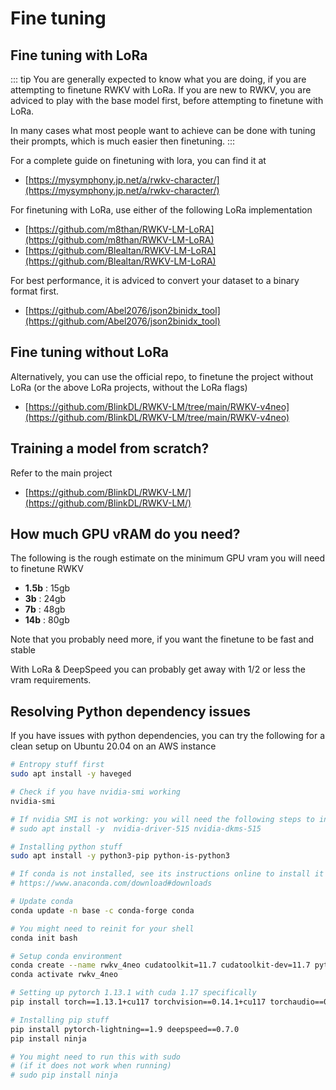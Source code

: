 # Fine tuning

## Fine tuning with LoRa

::: tip
You are generally expected to know what you are doing, if you are attempting to finetune RWKV with LoRa. If you are new to RWKV, you are adviced to play with the base model first, before attempting to finetune with LoRa.

In many cases what most people want to achieve can be done with tuning their prompts, which is much easier then finetuning.
:::

For a complete guide on finetuning with lora, you can find it at
- [https://mysymphony.jp.net/a/rwkv-character/](https://mysymphony.jp.net/a/rwkv-character/)

For finetuning with LoRa, use either of the following LoRa implementation

- [https://github.com/m8than/RWKV-LM-LoRA](https://github.com/m8than/RWKV-LM-LoRA)
- [https://github.com/Blealtan/RWKV-LM-LoRA](https://github.com/Blealtan/RWKV-LM-LoRA)

For best performance, it is adviced to convert your dataset to a binary format first.

- [https://github.com/Abel2076/json2binidx_tool](https://github.com/Abel2076/json2binidx_tool)

## Fine tuning without LoRa

Alternatively, you can use the official repo, to finetune the project without LoRa (or the above LoRa projects, without the LoRa flags)

- [https://github.com/BlinkDL/RWKV-LM/tree/main/RWKV-v4neo](https://github.com/BlinkDL/RWKV-LM/tree/main/RWKV-v4neo)

## Training a model from scratch?

Refer to the main project

- [https://github.com/BlinkDL/RWKV-LM/](https://github.com/BlinkDL/RWKV-LM/)

## How much GPU vRAM do you need?

The following is the rough estimate on the minimum GPU vram you will need to finetune RWKV

- **1.5b** : 15gb
- **3b** : 24gb
- **7b** : 48gb
- **14b** : 80gb

Note that you probably need more, if you want the finetune to be fast and stable

With LoRa & DeepSpeed you can probably get away with 1/2 or less the vram requirements.

## Resolving Python dependency issues

If you have issues with python dependencies, you can try the following for a clean setup on Ubuntu 20.04 on an AWS instance

```bash
# Entropy stuff first
sudo apt install -y haveged

# Check if you have nvidia-smi working
nvidia-smi

# If nvidia SMI is not working: you will need the following steps to install nvidia drivers
# sudo apt install -y  nvidia-driver-515 nvidia-dkms-515

# Installing python stuff
sudo apt install -y python3-pip python-is-python3

# If conda is not installed, see its instructions online to install it
# https://www.anaconda.com/download#downloads

# Update conda
conda update -n base -c conda-forge conda

# You might need to reinit for your shell
conda init bash

# Setup conda environment
conda create --name rwkv_4neo cudatoolkit=11.7 cudatoolkit-dev=11.7 python=3.10
conda activate rwkv_4neo

# Setting up pytorch 1.13.1 with cuda 1.17 specifically
pip install torch==1.13.1+cu117 torchvision==0.14.1+cu117 torchaudio==0.13.1 --extra-index-url https://download.pytorch.org/whl/cu117

# Installing pip stuff
pip install pytorch-lightning==1.9 deepspeed==0.7.0 
pip install ninja

# You might need to run this with sudo
# (if it does not work when running)
# sudo pip install ninja
```
